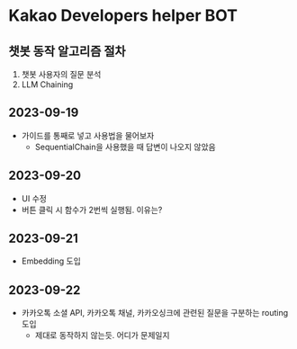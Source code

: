 # Kakao Developers helper BOT

## 챗봇 동작 알고리즘 절차
1. 챗봇 사용자의 질문 분석
2. LLM Chaining

## 2023-09-19
- 가이드를 통째로 넣고 사용법을 물어보자
  - SequentialChain을 사용했을 때 답변이 나오지 않았음

## 2023-09-20
- UI 수정
- 버튼 클릭 시 함수가 2번씩 실행됨. 이유는?

## 2023-09-21
- Embedding 도입

## 2023-09-22
- 카카오톡 소셜 API, 카카오톡 채널, 카카오싱크에 관련된 질문을 구분하는 routing 도입
  - 제대로 동작하지 않는듯. 어디가 문제일지